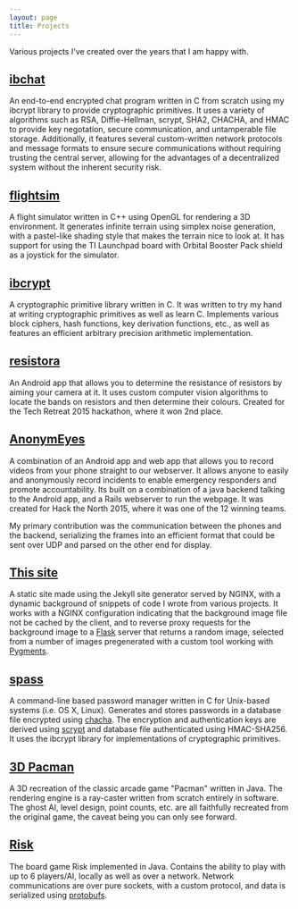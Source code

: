 ```yaml
---
layout: page
title: Projects
---
```


Various projects I've created over the years that I am happy with.

[ibchat](https://ibchat.seanp.xyz)
---
An end-to-end encrypted chat program written in C from scratch using my ibcrypt
library to provide cryptographic primitives.  It uses a variety of algorithms
such as RSA, Diffie-Hellman, scrypt, SHA2, CHACHA, and HMAC to provide key
negotation, secure communication, and untamperable file storage.
Additionally, it features several custom-written network protocols
and message formats to ensure secure communications without requiring
trusting the central server, allowing for the advantages of a decentralized
system without the inherent security risk.

[flightsim](https://github.com/iburinoc/flightsim)
---
A flight simulator written in C++ using OpenGL for rendering a 3D environment.
It generates infinite terrain using simplex noise generation,
with a pastel-like shading style that makes the terrain nice to look at.
It has support for using the TI Launchpad board with Orbital Booster Pack shield
as a joystick for the simulator.

[ibcrypt](https://github.com/iburinoc/ibcrypt)
---
A cryptographic primitive library written in C.
It was written to try my hand at writing cryptographic primitives as well as
learn C.
Implements various block ciphers, hash functions, key derivation functions,
etc.,
as well as features an efficient arbitrary precision arithmetic implementation.

[resistora](https://github.com/iburinoc/resistora)
---
An Android app that allows you to determine the resistance of resistors by
aiming your camera at it.  It uses custom computer vision algorithms to locate
the bands on resistors and then determine their colours.  Created for the Tech
Retreat 2015 hackathon, where it won 2nd place.

[AnonymEyes](http://anonymeyes.co)
---
A combination of an Android app and web app that allows you to record videos
from your phone straight to our webserver.  It allows anyone to easily and
anonymously record incidents to enable emergency responders and promote
accountability.  Its built on a combination of a java backend talking to the
Android app, and a Rails webserver to run the webpage.  It was created for
Hack the North 2015, where it was one of the 12 winning teams.

My primary contribution was the communication between the phones and the
backend, serializing the frames into an efficient format that could be sent
over UDP and parsed on the other end for display.

[This site](https://github.com/iburinoc/ibsite)
---
A static site made using the Jekyll site generator served by NGINX,
with a dynamic background of snippets of code I wrote from various projects.
It works with a NGINX configuration indicating that the background
image file not be cached by the client, and to reverse proxy requests for the
background image to a [Flask](http://flask.pocoo.org/)
server that returns a random image, selected
from a number of images pregenerated with a custom tool working with
[Pygments](http://pygments.org/).

[spass](https://github.com/iburinoc/spass)
---
A command-line based password manager written in C for Unix-based systems
(i.e. OS X, Linux).
Generates and stores passwords in a database file encrypted using
[chacha](http://cr.yp.to/chacha/chacha-20080128.pdf).
The encryption and authentication keys are derived using
[scrypt](http://www.tarsnap.com/scrypt.html)
and database file authenticated using HMAC-SHA256.
It uses the ibcrypt library for implementations of cryptographic primitives.

[3D Pacman](https://github.com/iburinoc/3D-Pacman)
---
A 3D recreation of the classic arcade game "Pacman" written in Java.
The rendering engine is a ray-caster written from scratch entirely in software.
The ghost AI, level design, point counts, etc. are all faithfully recreated from
the original game, the caveat being you can only see forward.

[Risk](https://github.com/iburinoc/risk)
---
The board game Risk implemented in Java.  Contains the ability to play
with up to 6 players/AI, locally as well as over a network.
Network communications are over pure sockets, with a custom protocol,
and data is serialized using [protobufs](https://github.com/google/protobuf/).
